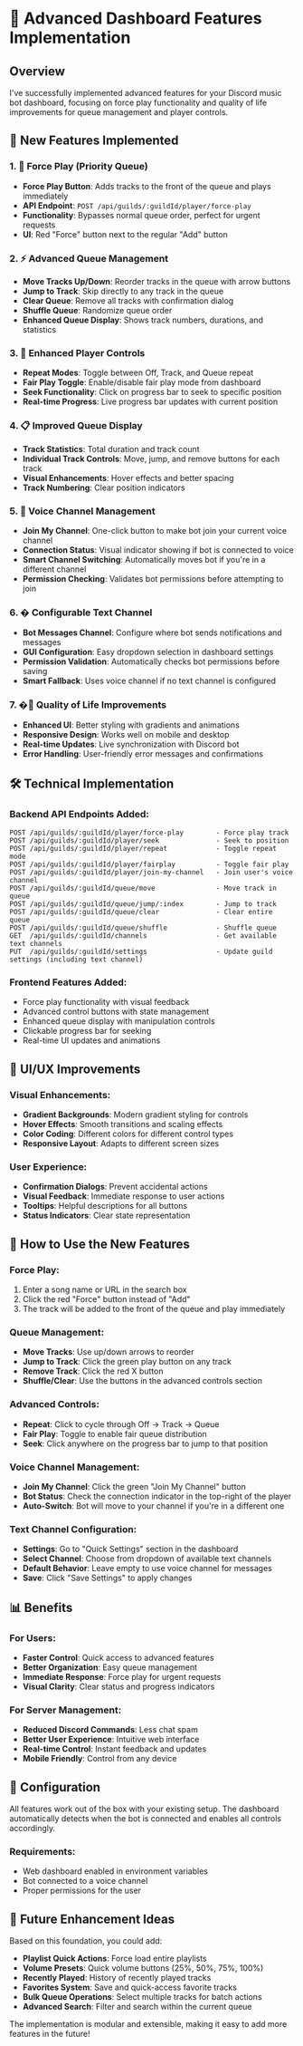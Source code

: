 # 🚀 Advanced Dashboard Features Implementation

## Overview
I've successfully implemented advanced features for your Discord music bot dashboard, focusing on force play functionality and quality of life improvements for queue management and player controls.

## 🎯 New Features Implemented

### 1. **🚀 Force Play (Priority Queue)**
- **Force Play Button**: Adds tracks to the front of the queue and plays immediately
- **API Endpoint**: `POST /api/guilds/:guildId/player/force-play`
- **Functionality**: Bypasses normal queue order, perfect for urgent requests
- **UI**: Red "Force" button next to the regular "Add" button

### 2. **⚡ Advanced Queue Management**
- **Move Tracks Up/Down**: Reorder tracks in the queue with arrow buttons
- **Jump to Track**: Skip directly to any track in the queue
- **Clear Queue**: Remove all tracks with confirmation dialog
- **Shuffle Queue**: Randomize queue order
- **Enhanced Queue Display**: Shows track numbers, durations, and statistics

### 3. **🎵 Enhanced Player Controls**
- **Repeat Modes**: Toggle between Off, Track, and Queue repeat
- **Fair Play Toggle**: Enable/disable fair play mode from dashboard
- **Seek Functionality**: Click on progress bar to seek to specific position
- **Real-time Progress**: Live progress bar updates with current position

### 4. **📋 Improved Queue Display**
- **Track Statistics**: Total duration and track count
- **Individual Track Controls**: Move, jump, and remove buttons for each track
- **Visual Enhancements**: Hover effects and better spacing
- **Track Numbering**: Clear position indicators

### 5. **🎤 Voice Channel Management**
- **Join My Channel**: One-click button to make bot join your current voice channel
- **Connection Status**: Visual indicator showing if bot is connected to voice
- **Smart Channel Switching**: Automatically moves bot if you're in a different channel
- **Permission Checking**: Validates bot permissions before attempting to join

### 6. **� Configurable Text Channel**
- **Bot Messages Channel**: Configure where bot sends notifications and messages
- **GUI Configuration**: Easy dropdown selection in dashboard settings
- **Permission Validation**: Automatically checks bot permissions before saving
- **Smart Fallback**: Uses voice channel if no text channel is configured

### 7. **�🔧 Quality of Life Improvements**
- **Enhanced UI**: Better styling with gradients and animations
- **Responsive Design**: Works well on mobile and desktop
- **Real-time Updates**: Live synchronization with Discord bot
- **Error Handling**: User-friendly error messages and confirmations

## 🛠 Technical Implementation

### Backend API Endpoints Added:
```
POST /api/guilds/:guildId/player/force-play        - Force play track
POST /api/guilds/:guildId/player/seek              - Seek to position
POST /api/guilds/:guildId/player/repeat            - Toggle repeat mode
POST /api/guilds/:guildId/player/fairplay          - Toggle fair play
POST /api/guilds/:guildId/player/join-my-channel   - Join user's voice channel
POST /api/guilds/:guildId/queue/move               - Move track in queue
POST /api/guilds/:guildId/queue/jump/:index        - Jump to track
POST /api/guilds/:guildId/queue/clear              - Clear entire queue
POST /api/guilds/:guildId/queue/shuffle            - Shuffle queue
GET  /api/guilds/:guildId/channels                 - Get available text channels
PUT  /api/guilds/:guildId/settings                 - Update guild settings (including text channel)
```

### Frontend Features Added:
- Force play functionality with visual feedback
- Advanced control buttons with state management
- Enhanced queue display with manipulation controls
- Clickable progress bar for seeking
- Real-time UI updates and animations

## 🎨 UI/UX Improvements

### Visual Enhancements:
- **Gradient Backgrounds**: Modern gradient styling for controls
- **Hover Effects**: Smooth transitions and scaling effects
- **Color Coding**: Different colors for different control types
- **Responsive Layout**: Adapts to different screen sizes

### User Experience:
- **Confirmation Dialogs**: Prevent accidental actions
- **Visual Feedback**: Immediate response to user actions
- **Tooltips**: Helpful descriptions for all buttons
- **Status Indicators**: Clear state representation

## 🚀 How to Use the New Features

### Force Play:
1. Enter a song name or URL in the search box
2. Click the red "Force" button instead of "Add"
3. The track will be added to the front of the queue and play immediately

### Queue Management:
- **Move Tracks**: Use up/down arrows to reorder
- **Jump to Track**: Click the green play button on any track
- **Remove Track**: Click the red X button
- **Shuffle/Clear**: Use the buttons in the advanced controls section

### Advanced Controls:
- **Repeat**: Click to cycle through Off → Track → Queue
- **Fair Play**: Toggle to enable fair queue distribution
- **Seek**: Click anywhere on the progress bar to jump to that position

### Voice Channel Management:
- **Join My Channel**: Click the green "Join My Channel" button
- **Bot Status**: Check the connection indicator in the top-right of the player
- **Auto-Switch**: Bot will move to your channel if you're in a different one

### Text Channel Configuration:
- **Settings**: Go to "Quick Settings" section in the dashboard
- **Select Channel**: Choose from dropdown of available text channels
- **Default Behavior**: Leave empty to use voice channel for messages
- **Save**: Click "Save Settings" to apply changes

## 📊 Benefits

### For Users:
- **Faster Control**: Quick access to advanced features
- **Better Organization**: Easy queue management
- **Immediate Response**: Force play for urgent requests
- **Visual Clarity**: Clear status and progress indicators

### For Server Management:
- **Reduced Discord Commands**: Less chat spam
- **Better User Experience**: Intuitive web interface
- **Real-time Control**: Instant feedback and updates
- **Mobile Friendly**: Control from any device

## 🔧 Configuration

All features work out of the box with your existing setup. The dashboard automatically detects when the bot is connected and enables all controls accordingly.

### Requirements:
- Web dashboard enabled in environment variables
- Bot connected to a voice channel
- Proper permissions for the user

## 🎯 Future Enhancement Ideas

Based on this foundation, you could add:
- **Playlist Quick Actions**: Force load entire playlists
- **Volume Presets**: Quick volume buttons (25%, 50%, 75%, 100%)
- **Recently Played**: History of recently played tracks
- **Favorites System**: Save and quick-access favorite tracks
- **Bulk Queue Operations**: Select multiple tracks for batch actions
- **Advanced Search**: Filter and search within the current queue

The implementation is modular and extensible, making it easy to add more features in the future!
